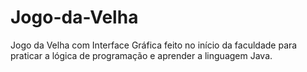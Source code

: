 # Jogo-da-Velha
Jogo da Velha com Interface Gráfica feito no início da faculdade para praticar a lógica de programação e aprender a linguagem Java.
